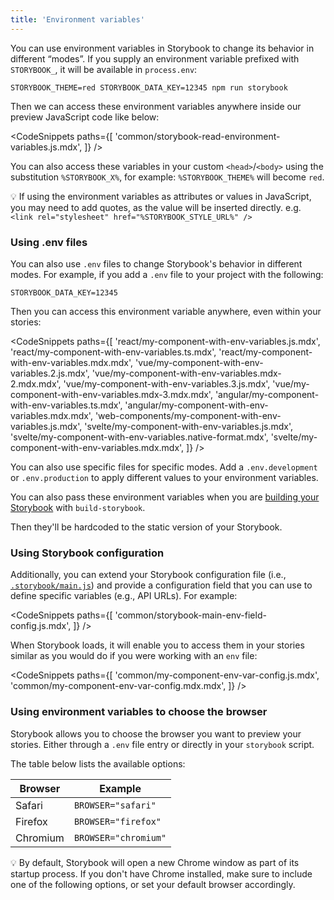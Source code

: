 ```yaml
---
title: 'Environment variables'
---
```


You can use environment variables in Storybook to change its behavior in different “modes”.
If you supply an environment variable prefixed with `STORYBOOK_`, it will be available in `process.env`:

```shell
STORYBOOK_THEME=red STORYBOOK_DATA_KEY=12345 npm run storybook
```

Then we can access these environment variables anywhere inside our preview JavaScript code like below:

<!-- prettier-ignore-start -->

<CodeSnippets
  paths={[
    'common/storybook-read-environment-variables.js.mdx',
  ]}
/>

<!-- prettier-ignore-end -->

You can also access these variables in your custom `<head>`/`<body>` using the substitution `%STORYBOOK_X%`, for example: `%STORYBOOK_THEME%` will become `red`.

<div class="aside">

💡 If using the environment variables as attributes or values in JavaScript, you may need to add quotes, as the value will be inserted directly. e.g. `<link rel="stylesheet" href="%STORYBOOK_STYLE_URL%" />`

</div>

### Using .env files

You can also use `.env` files to change Storybook's behavior in different modes. For example, if you add a `.env` file to your project with the following:

```
STORYBOOK_DATA_KEY=12345
```

Then you can access this environment variable anywhere, even within your stories:

<!-- prettier-ignore-start -->

<CodeSnippets
  paths={[
    'react/my-component-with-env-variables.js.mdx',
    'react/my-component-with-env-variables.ts.mdx',
    'react/my-component-with-env-variables.mdx.mdx',
    'vue/my-component-with-env-variables.2.js.mdx',
    'vue/my-component-with-env-variables.mdx-2.mdx.mdx',
    'vue/my-component-with-env-variables.3.js.mdx',
    'vue/my-component-with-env-variables.mdx-3.mdx.mdx',
    'angular/my-component-with-env-variables.ts.mdx',
    'angular/my-component-with-env-variables.mdx.mdx',
    'web-components/my-component-with-env-variables.js.mdx',
    'svelte/my-component-with-env-variables.js.mdx',
    'svelte/my-component-with-env-variables.native-format.mdx',
    'svelte/my-component-with-env-variables.mdx.mdx',
  ]}
/>

<!-- prettier-ignore-end -->

<div class="aside">
You can also use specific files for specific modes. Add a <code>.env.development</code> or <code>.env.production</code> to apply different values to your environment variables.
</div>

You can also pass these environment variables when you are [building your Storybook](../sharing/publish-storybook.md) with `build-storybook`.

Then they'll be hardcoded to the static version of your Storybook.


### Using Storybook configuration

Additionally, you can extend your Storybook configuration file (i.e., [`.storybook/main.js`](../configure/overview.md#configure-story-rendering)) and provide a configuration field that you can use to define specific variables (e.g., API URLs). For example:

<!-- prettier-ignore-start -->

<CodeSnippets
  paths={[
    'common/storybook-main-env-field-config.js.mdx',
  ]}
/>

<!-- prettier-ignore-end -->

When Storybook loads, it will enable you to access them in your stories similar as you would do if you were working with an `env` file:

<!-- prettier-ignore-start -->

<CodeSnippets
  paths={[
    'common/my-component-env-var-config.js.mdx',
    'common/my-component-env-var-config.mdx.mdx',
  ]}
/>

<!-- prettier-ignore-end -->

### Using environment variables to choose the browser

Storybook allows you to choose the browser you want to preview your stories. Either through a `.env` file entry or directly in your `storybook` script.

The table below lists the available options:

| Browser  | Example              |
| -------- | -------------------- |
| Safari   | `BROWSER="safari"`   |
| Firefox  | `BROWSER="firefox"`  |
| Chromium | `BROWSER="chromium"` |

<div class="aside">
💡 By default, Storybook will open a new Chrome window as part of its startup process. If you don't have Chrome installed, make sure to include one of the following options, or set your default browser accordingly.
</div>